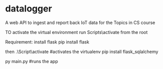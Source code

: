 # datalogger
A web API to ingest and report back IoT data for the Topics in CS course


TO activate the virtual environment run Scripts\activate from the root

Requirement: install flask
pip install flask

then
.\Script\activate #activates the virtualenv
pip install flask_sqlalchemy

py main.py #runs the app
